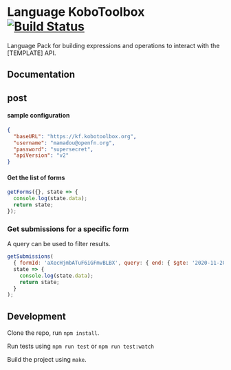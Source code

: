 # Language KoboToolbox [![Build Status](https://travis-ci.org/OpenFn/language-kobotoolbox.svg?branch=master)](https://travis-ci.org/OpenFn/language-kobotoolbox)

Language Pack for building expressions and operations to interact with the
[TEMPLATE] API.

## Documentation

## post

#### sample configuration

```json
{
  "baseURL": "https://kf.kobotoolbox.org",
  "username": "mamadou@openfn.org",
  "password": "supersecret",
  "apiVersion": "v2"
}
```

#### Get the list of forms

```js
getForms({}, state => {
  console.log(state.data);
  return state;
});
```

### Get submissions for a specific form

A query can be used to filter results.

```js
getSubmissions(
  { formId: 'aXecHjmbATuF6iGFmvBLBX', query: { end: { $gte: '2020-11-20' } } },
  state => {
    console.log(state.data);
    return state;
  }
);
```

## Development

Clone the repo, run `npm install`.

Run tests using `npm run test` or `npm run test:watch`

Build the project using `make`.
